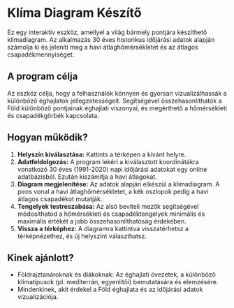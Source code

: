 # Klíma Diagram Készítő

Ez egy interaktív eszköz, amellyel a világ bármely pontjára készíthető klímadiagram. Az alkalmazás 30 éves historikus időjárási adatok alapján számolja ki és jeleníti meg a havi átlaghőmérsékletet és az átlagos csapadékmennyiséget.

## A program célja

Az eszköz célja, hogy a felhasználók könnyen és gyorsan vizualizálhassák a különböző éghajlatok jellegzetességeit. Segítségével összehasonlíthatók a Föld különböző pontjainak éghajlati viszonyai, és megérthető a hőmérsékleti és csapadékgörbék kapcsolata.

## Hogyan működik?

1.  **Helyszín kiválasztása:** Kattints a térképen a kívánt helyre.
2.  **Adatfeldolgozás:** A program lekéri a kiválasztott koordinátákra vonatkozó 30 éves (1991-2020) napi időjárási adatokat egy online adatbázisból. Ezután kiszámítja a havi átlagokat.
3.  **Diagram megjelenítése:** Az adatok alapján elkészül a klímadiagram. A piros vonal a havi átlaghőmérsékletet, a kék oszlopok pedig a havi átlagos csapadékot mutatják.
4.  **Tengelyek testreszabása:** Az alsó beviteli mezők segítségével módosíthatod a hőmérsékleti és csapadéktengelyek minimális és maximális értékét a jobb összehasonlíthatóság érdekében.
5.  **Vissza a térképhez:** A diagramra kattintva visszatérhetsz a térképnézethez, és új helyszínt választhatsz.

## Kinek ajánlott?

* Földrajztanároknak és diákoknak: Az éghajlati övezetek, a különböző klímatípusok (pl. mediterrán, egyenlítői) bemutatására és elemzésére.
* Mindenkinek, akit érdekel a Föld éghajlata és az időjárási adatok vizualizációja.
